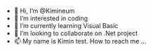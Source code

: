 - 👋 Hi, I’m @Kimineum
- 👀 I’m interested in coding
- 🌱 I’m currently learning Visual Basic
- 💞️ I’m looking to collaborate on .Net project
- 📫 My name is Kimin test. How to reach me ...

<!---
Kimineum/Kimineum is a ✨ special ✨ repository because its `README.md` (this file) appears on your GitHub profile.
You can click the Preview link to take a look at your changes.
--->
